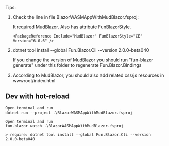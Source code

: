 Tips:

1. Check the line in file BlazorWASMAppWithMudBlazor.fsproj: 

    It required MudBlazor. Also has attribute FunBlazorStyle.

    ```
    <PackageReference Include="MudBlazor" FunBlazorStyle="CE" Version="6.0.6" />
    ```

2. dotnet tool install --global Fun.Blazor.Cli --version 2.0.0-beta040

    If you change the version of MudBlazor you should run "fun-blazor generate" under this folder to regenerate Fun.Blazor.Bindings

3. According to MudBlazor, you should also add related css/js resources in wwwroot/index.html


## Dev with hot-reload

    Open terminal and run
    dotnet run --project .\BlazorWASMAppWithMudBlazor.fsproj
    
    Open terminal and run
    fun-blazor watch .\BlazorWASMAppWithMudBlazor.fsproj

    > require: dotnet tool install --global Fun.Blazor.Cli --version 2.0.0-beta040

